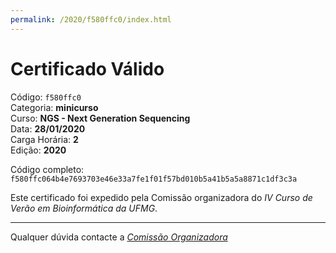 ```yaml
---
permalink: /2020/f580ffc0/index.html
---
```


# Certificado Válido

Código: `f580ffc0`<br>
Categoria: **minicurso**<br>
Curso: **NGS - Next Generation Sequencing**<br>
Data: **28/01/2020**<br>
Carga Horária: **2**<br>
Edição: **2020**<br>


Código completo: `f580ffc064b4e7693703e46e33a7fe1f01f57bd010b5a41b5a5a8871c1df3c3a`


Este certificado foi expedido pela Comissão organizadora do *IV Curso de Verão em Bioinformática da UFMG*.

----

Qualquer dúvida contacte a [_Comissão Organizadora_](<mailto:cursobioinfoufmg@gmail.com$subject=[Certificados]>)

